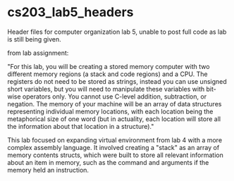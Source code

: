 # cs203_lab5_headers
Header files for computer organization lab 5, unable to post full code as lab is still being given.

from lab assignment:

"For this lab, you will be creating a stored memory computer with two different memory regions (a stack and code
regions) and a CPU. The registers do not need to be stored as strings, instead you can use unsigned short
variables, but you will need to manipulate these variables with bit-wise operators only. You cannot use C-level
addition, subtraction, or negation. The memory of your machine will be an array of data structures representing
individual memory locations, with each location being the metaphorical size of one word (but in actuality, each
location will store all the information about that location in a structure)."

This lab focused on expanding virtual environment from lab 4 with a more complex assembly language. It involved creating a "stack" as an array of memory contents structs, which were built to store all relevant information about an item in memory, such as the command and arguments if the memory held an instruction.
